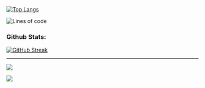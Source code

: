 
[![Top Langs](https://github-readme-stats.vercel.app/api/top-langs/?username=VenziVi&layout=compact)](https://github.com/VenziVi/github-readme-stats)

<!--START_SECTION:waka-->
![Lines of code](https://img.shields.io/badge/From%20Hello%20World%20I%27ve%20Written-2%20Million%20lines%20of%20code-blue)
<!--END_SECTION:waka-->
### Github Stats:
[![GitHub Streak](https://github-readme-streak-stats.herokuapp.com/?user=VenziVi&theme=dracula)](https://git.io/streak-stats)

---
  
<p>
 <img src="https://media.giphy.com/media/dxn6fRlTIShoeBr69N/giphy.gif">
</p>
 <img src="https://github.com/punitkmryh/punitkmryh/blob/master/wave.svg" />
